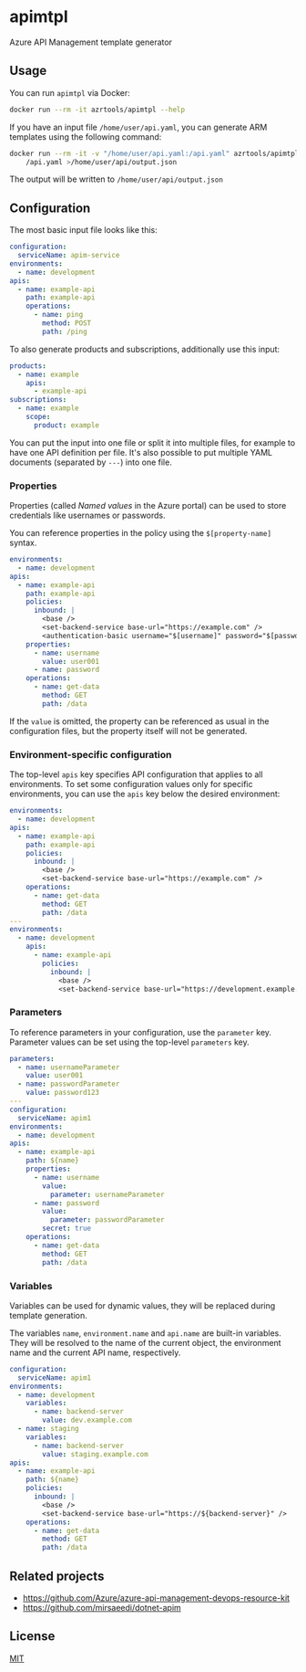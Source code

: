 # apimtpl

Azure API Management template generator

## Usage

You can run `apimtpl` via Docker:

```sh
docker run --rm -it azrtools/apimtpl --help
```

If you have an input file `/home/user/api.yaml`, you can generate ARM templates
using the following command:

```sh
docker run --rm -it -v "/home/user/api.yaml:/api.yaml" azrtools/apimtpl \
    /api.yaml >/home/user/api/output.json
```

The output will be written to `/home/user/api/output.json`

## Configuration

The most basic input file looks like this:

```yaml
configuration:
  serviceName: apim-service
environments:
  - name: development
apis:
  - name: example-api
    path: example-api
    operations:
      - name: ping
        method: POST
        path: /ping
```

To also generate products and subscriptions, additionally use this input:

```yaml
products:
  - name: example
    apis:
      - example-api
subscriptions:
  - name: example
    scope:
      product: example
```

You can put the input into one file or split it into multiple files, for
example to have one API definition per file.
It's also possible to put multiple YAML documents (separated by `---`) into one
file.

### Properties

Properties (called _Named values_ in the Azure portal) can be used to store
credentials like usernames or passwords.

You can reference properties in the policy using the `$[property-name]` syntax.

```yaml
environments:
  - name: development
apis:
  - name: example-api
    path: example-api
    policies:
      inbound: |
        <base />
        <set-backend-service base-url="https://example.com" />
        <authentication-basic username="$[username]" password="$[password]" />
    properties:
      - name: username
        value: user001
      - name: password
    operations:
      - name: get-data
        method: GET
        path: /data
```

If the `value` is omitted, the property can be referenced as usual in the
configuration files, but the property itself will not be generated.

### Environment-specific configuration

The top-level `apis` key specifies API configuration that applies to all
environments. To set some configuration values only for specific environments,
you can use the `apis` key below the desired environment:

```yaml
environments:
  - name: development
apis:
  - name: example-api
    path: example-api
    policies:
      inbound: |
        <base />
        <set-backend-service base-url="https://example.com" />
    operations:
      - name: get-data
        method: GET
        path: /data
---
environments:
  - name: development
    apis:
      - name: example-api
        policies:
          inbound: |
            <base />
            <set-backend-service base-url="https://development.example.com" />
```

### Parameters

To reference parameters in your configuration, use the `parameter` key.
Parameter values can be set using the top-level `parameters` key.

```yaml
parameters:
  - name: usernameParameter
    value: user001
  - name: passwordParameter
    value: password123
---
configuration:
  serviceName: apim1
environments:
  - name: development
apis:
  - name: example-api
    path: ${name}
    properties:
      - name: username
        value:
          parameter: usernameParameter
      - name: password
        value:
          parameter: passwordParameter
        secret: true
    operations:
      - name: get-data
        method: GET
        path: /data
```

### Variables

Variables can be used for dynamic values, they will be replaced during
template generation.

The variables `name`, `environment.name` and `api.name` are built-in variables.
They will be resolved to the name of the current object, the environment name
and the current API name, respectively.

```yaml
configuration:
  serviceName: apim1
environments:
  - name: development
    variables:
      - name: backend-server
        value: dev.example.com
  - name: staging
    variables:
      - name: backend-server
        value: staging.example.com
apis:
  - name: example-api
    path: ${name}
    policies:
      inbound: |
        <base />
        <set-backend-service base-url="https://${backend-server}" />
    operations:
      - name: get-data
        method: GET
        path: /data
```

## Related projects

- https://github.com/Azure/azure-api-management-devops-resource-kit
- https://github.com/mirsaeedi/dotnet-apim

## License

[MIT](LICENSE)
